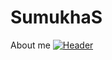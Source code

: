 # SumukhaS
About me
[![Header](https://raw.githubusercontent.com/MartinHeinz/<OWNER>/<OWNER>/readme_header.png "Header")](https://some-url.dev/)

